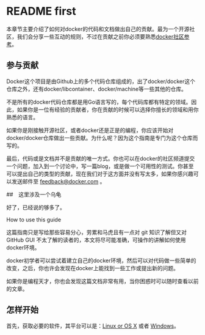 # README first

 本章节主要介绍了如何对docker的代码和文档做出自己的贡献。最为一个开源社区，我们会分享一些互动的规则，不过在贡献之前你必须要熟悉[docker社区参考](https://github.com/docker/docker/blob/master/CONTRIBUTING.md#docker-community-guidelines)。

## 参与贡献

Docker这个项目是由Github上的多个代码仓库组成的，出了docker/docker这个仓库之外，还有docker/libcontainer、docker/machine等一些其他的仓库。

不是所有的docker代码仓库都是用Go语言写的，每个代码库都有特定的领域。因此，如果你是一位有经验的贡献者，你在贡献的时候可以选择你擅长的领域和用你熟悉的语言。

如果你是刚接触开源社区，或者docker还是正是的编程，你应该开始对docker/docker仓库做出一些贡献。为什么呢？因为这个指南是专门为这个仓库而写的。

最后，代码或是文档并不是贡献的唯一方式。你也可以在docker的社区频道提交一个问题，加入到一个讨论中，写一篇blog，或是做一个可用性的测试。你甚至可以提出自己的类型的贡献，现在我们对于这方面并没有写太多，如果你感兴趣可以发送邮件至 [feedback@docker.com](mailto:feedback@docker.com) 。

##　这里涉及一个乌龟

[](../Images/gordon.jpeg)
    
好了，已经说的够多了。

How to use this guide

这篇指南只是写给那些容易分心，劳累和马虎且有一点对 git 知识了解但又对 GitHub GUI 不太了解的读者的，本文将尽可能准确，可操作的讲解如何使用docker环境。

docker初学者可以尝试着建立自己的docker环境，然后可以对代码做一些简单的改变，之后，你也许会发现在docker上能找到一些工作或提出新的问题。

如果你是编程天才，你也会发现这篇文档非常有用，当你困惑时可以随时查看以前的文章。

## 怎样开始

首先，获取必要的软件，其平台可以是：[Linux or OS X](software-required.md) 或者 [Windows](software-required-win.md)。